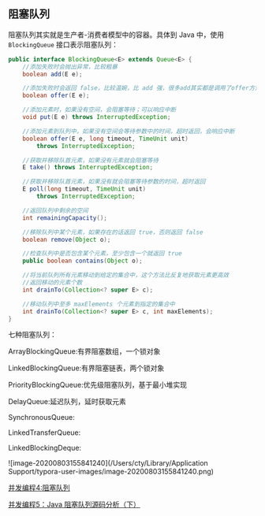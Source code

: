 ## 阻塞队列

阻塞队列其实就是生产者-消费者模型中的容器。具体到 Java 中，使用 `BlockingQueue` 接口表示阻塞队列：

```java
public interface BlockingQueue<E> extends Queue<E> {
    //添加失败时会抛出异常，比较粗暴
    boolean add(E e);

    //添加失败时会返回 false，比较温婉，比 add 强，很多add其实都是调用了offer方法
    boolean offer(E e);

    //添加元素时，如果没有空间，会阻塞等待；可以响应中断
    void put(E e) throws InterruptedException;

    //添加元素到队列中，如果没有空间会等待参数中的时间，超时返回，会响应中断
    boolean offer(E e, long timeout, TimeUnit unit)
        throws InterruptedException;

    //获取并移除队首元素，如果没有元素就会阻塞等待
    E take() throws InterruptedException;

    //获取并移除队首元素，如果没有就会阻塞等待参数的时间，超时返回
    E poll(long timeout, TimeUnit unit)
        throws InterruptedException;

    //返回队列中剩余的空间
    int remainingCapacity();

    //移除队列中某个元素，如果存在的话返回 true，否则返回 false
    boolean remove(Object o);

    //检查队列中是否包含某个元素，至少包含一个就返回 true
    public boolean contains(Object o);

    //将当前队列所有元素移动到给定的集合中，这个方法比反复地获取元素更高效
    //返回移动的元素个数
    int drainTo(Collection<? super E> c);

    //移动队列中至多 maxElements 个元素到指定的集合中
    int drainTo(Collection<? super E> c, int maxElements);
}
```

七种阻塞队列：

ArrayBlockingQueue:有界阻塞数组，一个锁对象

LinkedBlockingQueue:有界阻塞链表，两个锁对象

PriorityBlockingQueue:优先级阻塞队列，基于最小堆实现

DelayQueue:延迟队列，延时获取元素

SynchronousQueue:

LinkedTransferQueue:

LinkedBlockingDeque:



![image-20200803155841240](/Users/cty/Library/Application Support/typora-user-images/image-20200803155841240.png)











[并发编程4:阻塞队列](https://cloud.tencent.com/developer/article/1014686)

[并发编程5：Java 阻塞队列源码分析（下）](https://cloud.tencent.com/developer/article/1014694)